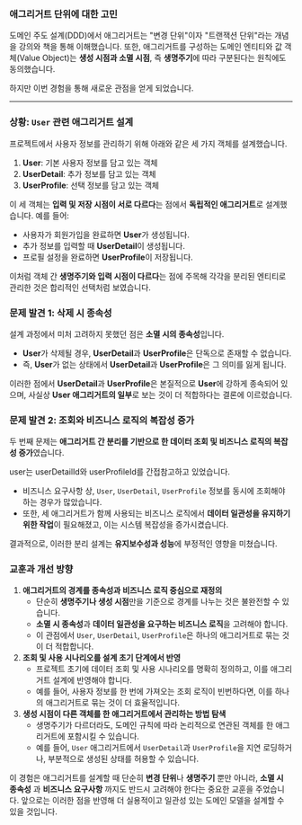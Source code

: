 ### 애그리거트 단위에 대한 고민

도메인 주도 설계(DDD)에서 애그리거트는 "변경 단위"이자 "트랜잭션 단위"라는 개념을 강의와 책을 통해 이해했습니다. 또한, 애그리거트를 구성하는 도메인 엔티티와 값 객체(Value Object)는 **생성 시점과 소멸 시점**, 즉 **생명주기**에 따라 구분된다는 원칙에도 동의했습니다.

하지만 이번 경험을 통해 새로운 관점을 얻게 되었습니다.

---

### **상황: `User` 관련 애그리거트 설계**

프로젝트에서 사용자 정보를 관리하기 위해 아래와 같은 세 가지 객체를 설계했습니다.

1. **User**: 기본 사용자 정보를 담고 있는 객체
2. **UserDetail**: 추가 정보를 담고 있는 객체
3. **UserProfile**: 선택 정보를 담고 있는 객체

이 세 객체는 **입력 및 저장 시점이 서로 다르다**는 점에서 **독립적인 애그리거트**로 설계했습니다. 예를 들어:

- 사용자가 회원가입을 완료하면 **User**가 생성됩니다.
- 추가 정보를 입력할 때 **UserDetail**이 생성됩니다.
- 프로필 설정을 완료하면 **UserProfile**이 저장됩니다.

이처럼 객체 간 **생명주기와 입력 시점이 다르다**는 점에 주목해 각각을 분리된 엔티티로 관리한 것은 합리적인 선택처럼 보였습니다.

### **문제 발견 1: 삭제 시 종속성**

설계 과정에서 미처 고려하지 못했던 점은 **소멸 시의 종속성**입니다.

- **User**가 삭제될 경우, **UserDetail**과 **UserProfile**은 단독으로 존재할 수 없습니다.
- 즉, **User**가 없는 상태에서 **UserDetail**과 **UserProfile**은 그 의미를 잃게 됩니다.

이러한 점에서 **UserDetail**과 **UserProfile**은 본질적으로 **User**에 강하게 종속되어 있으며, 사실상 **User 애그리거트의 일부**로 보는 것이 더 적합하다는 결론에 이르렀습니다.

### **문제 발견 2: 조회와 비즈니스 로직의 복잡성 증가**

두 번째 문제는 **애그리거트 간 분리를 기반으로 한 데이터 조회 및 비즈니스 로직의 복잡성 증가**였습니다.

user는 userDetailId와 userProfileId를 간접참고하고 있었습니다.

- 비즈니스 요구사항 상, `User`, `UserDetail`, `UserProfile` 정보를 동시에 조회해야 하는 경우가 많았습니다.
- 또한, 세 애그리거트가 함께 사용되는 비즈니스 로직에서 **데이터 일관성을 유지하기 위한 작업**이 필요해졌고, 이는 시스템 복잡성을 증가시켰습니다.

결과적으로, 이러한 분리 설계는 **유지보수성과 성능**에 부정적인 영향을 미쳤습니다.

### **교훈과 개선 방향**

1. **애그리거트의 경계를 종속성과 비즈니스 로직 중심으로 재정의**
    - 단순히 **생명주기나 생성 시점**만을 기준으로 경계를 나누는 것은 불완전할 수 있습니다.
    - **소멸 시 종속성**과 **데이터 일관성을 요구하는 비즈니스 로직**을 고려해야 합니다.
    - 이 관점에서 `User`, `UserDetail`, `UserProfile`은 하나의 애그리거트로 묶는 것이 더 적합합니다.
2. **조회 및 사용 시나리오를 설계 초기 단계에서 반영**
    - 프로젝트 초기에 데이터 조회 및 사용 시나리오를 명확히 정의하고, 이를 애그리거트 설계에 반영해야 합니다.
    - 예를 들어, 사용자 정보를 한 번에 가져오는 조회 로직이 빈번하다면, 이를 하나의 애그리거트로 묶는 것이 더 효율적입니다.
3. **생성 시점이 다른 객체를 한 애그리거트에서 관리하는 방법 탐색**
    - 생명주기가 다르더라도, 도메인 규칙에 따라 논리적으로 연관된 객체를 한 애그리거트에 포함시킬 수 있습니다.
    - 예를 들어, `User` 애그리거트에서 `UserDetail`과 `UserProfile`을 지연 로딩하거나, 부분적으로 생성된 상태를 허용할 수 있습니다.

이 경험은 애그리거트를 설계할 때 단순히 **변경 단위**나 **생명주기** 뿐만 아니라, **소멸 시 종속성** 과 **비즈니스 요구사항** 까지도 반드시 고려해야 한다는 중요한 교훈을 주었습니다.
앞으로는 이러한 점을 반영해 더 실용적이고 일관성 있는 도메인 모델을 설계할 수 있을 것입니다.